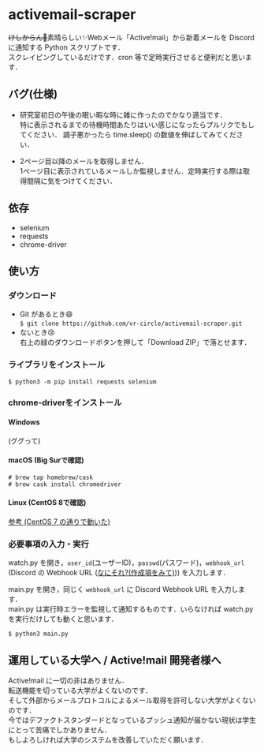 # activemail-scraper
~~けしからん💢~~素晴らしい✨Webメール「Active!mail」から新着メールを Discord に通知する Python スクリプトです．  
スクレイピングしているだけです．cron 等で定時実行させると便利だと思います．


## バグ(仕様)
* 研究室初日の午後の眠い暇な時に雑に作ったのでかなり適当です．  
  特に表示されるまでの待機時間あたりはいい感じになったらプルリクでもしてください．
  調子悪かったら time.sleep() の数値を伸ばしてみてください．

* 2ページ目以降のメールを取得しません．   
  1ページ目に表示されているメールしか監視しません．定時実行する際は取得間隔に気をつけてください．

## 依存
* selenium
* requests
* chrome-driver

## 使い方
### ダウンロード
* Git があるとき😄  
`$ git clone https://github.com/vr-circle/activemail-scraper.git`
* ないとき😢  
右上の緑のダウンロードボタンを押して「Download ZIP」で落とせます．

### ライブラリをインストール
`$ python3 -m pip install requests selenium`

### chrome-driverをインストール
#### Windows
(ググって)

#### macOS (Big Surで確認)
`# brew tap homebrew/cask`  
`# brew cask install chromedriver`  

#### Linux (CentOS 8で確認)
[参考 (CentOS 7 の通りで動いた)](https://worklog.be/archives/3422)

### 必要事項の入力・実行
watch.py を開き，`user_id`(ユーザーID)，`passwd`(パスワード)，`webhook_url` (Discord の Webhook URL ([なにそれ?(作成項をみて)](https://support.discord.com/hc/ja/articles/228383668-%E3%82%BF%E3%82%A4%E3%83%88%E3%83%AB-Webhooks%E3%81%B8%E3%81%AE%E5%BA%8F%E7%AB%A0))) を入力します．  

main.py を開き，同じく `webhook_url` に Discord Webhook URL を入力します．  
main.py は実行時エラーを監視して通知するものです．いらなければ watch.py を実行だけしても動くと思います．  

`$ python3 main.py`


## 運用している大学へ / Active!mail 開発者様へ
Active!mail に一切の非はありません．   
転送機能を切っている大学がよくないのです．  
そして外部からメールプロトコルによるメール取得を許可しない大学がよくないのです．  
今ではデファクトスタンダードとなっているプッシュ通知が届かない現状は学生にとって苦痛でしかありません．  
もしよろしければ大学のシステムを改善していただく願います．
